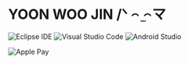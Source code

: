 # YOON WOO JIN /ᐠ ꤮ ̫꤮マ

![Eclipse IDE](https://img.shields.io/badge/Eclipse%20IDE-2C2255.svg?&style=for-the-badge&logo=Eclipse%20IDE&logoColor=white)
![Visual Studio Code](https://img.shields.io/badge/Visual%20Studio%20Code-007ACC.svg?&style=for-the-badge&logo=Visual%20Studio%20Code&logoColor=white)
![Android Studio](https://img.shields.io/badge/Android%20Studio-3DDC84.svg?&style=for-the-badge&logo=Android%20Studio&logoColor=white)

![Apple Pay](https://img.shields.io/badge/applepay-#000000.svg?&style=for-the-badge&logo=applepay&logoColor=#000000)
